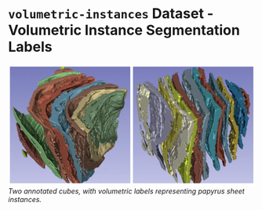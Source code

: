 # `volumetric-instances` Dataset - Volumetric Instance Segmentation Labels

![Two annotated cubes, with volumetric labels representing papyrus sheet instances.](img/volumetric-instances.webp)
*Two annotated cubes, with volumetric labels representing papyrus sheet instances.*
